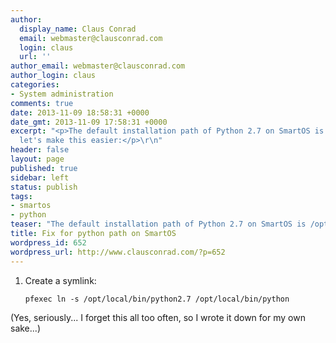 ```yaml
---
author:
  display_name: Claus Conrad
  email: webmaster@clausconrad.com
  login: claus
  url: ''
author_email: webmaster@clausconrad.com
author_login: claus
categories:
- System administration
comments: true
date: 2013-11-09 18:58:31 +0000
date_gmt: 2013-11-09 17:58:31 +0000
excerpt: "<p>The default installation path of Python 2.7 on SmartOS is /opt/local/bin/python2.7,
  let's make this easier:</p>\r\n"
header: false
layout: page
published: true
sidebar: left
status: publish
tags:
- smartos
- python
teaser: "The default installation path of Python 2.7 on SmartOS is /opt/local/bin/python2.7, let's make this easier:"
title: Fix for python path on SmartOS
wordpress_id: 652
wordpress_url: http://www.clausconrad.com/?p=652
---
```

1. Create a symlink:
   
   ```shell
   pfexec ln -s /opt/local/bin/python2.7 /opt/local/bin/python
   ```

(Yes, seriously... I forget this all too often, so I wrote it down for my own sake...)
